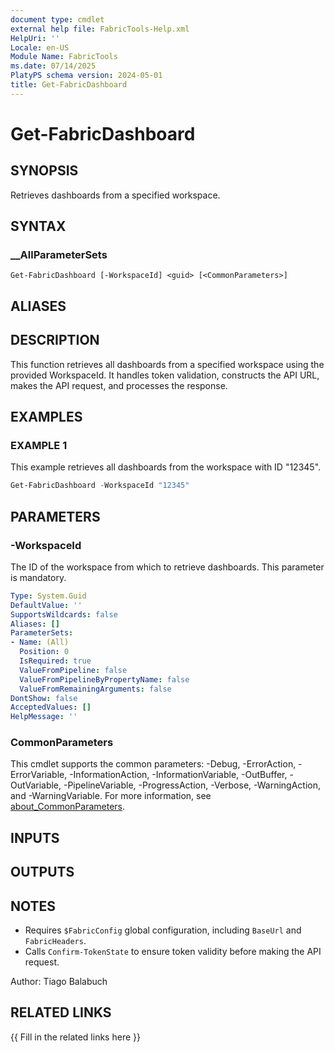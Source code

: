 ```yaml
---
document type: cmdlet
external help file: FabricTools-Help.xml
HelpUri: ''
Locale: en-US
Module Name: FabricTools
ms.date: 07/14/2025
PlatyPS schema version: 2024-05-01
title: Get-FabricDashboard
---
```


# Get-FabricDashboard

## SYNOPSIS

Retrieves dashboards from a specified workspace.

## SYNTAX

### __AllParameterSets

```
Get-FabricDashboard [-WorkspaceId] <guid> [<CommonParameters>]
```

## ALIASES

## DESCRIPTION

This function retrieves all dashboards from a specified workspace using the provided WorkspaceId.
It handles token validation, constructs the API URL, makes the API request, and processes the response.

## EXAMPLES

### EXAMPLE 1

This example retrieves all dashboards from the workspace with ID "12345".

```powershell
Get-FabricDashboard -WorkspaceId "12345"
```

## PARAMETERS

### -WorkspaceId

The ID of the workspace from which to retrieve dashboards.
This parameter is mandatory.

```yaml
Type: System.Guid
DefaultValue: ''
SupportsWildcards: false
Aliases: []
ParameterSets:
- Name: (All)
  Position: 0
  IsRequired: true
  ValueFromPipeline: false
  ValueFromPipelineByPropertyName: false
  ValueFromRemainingArguments: false
DontShow: false
AcceptedValues: []
HelpMessage: ''
```

### CommonParameters

This cmdlet supports the common parameters: -Debug, -ErrorAction, -ErrorVariable,
-InformationAction, -InformationVariable, -OutBuffer, -OutVariable, -PipelineVariable,
-ProgressAction, -Verbose, -WarningAction, and -WarningVariable. For more information, see
[about_CommonParameters](https://go.microsoft.com/fwlink/?LinkID=113216).

## INPUTS

## OUTPUTS

## NOTES

- Requires `$FabricConfig` global configuration, including `BaseUrl` and `FabricHeaders`.
- Calls `Confirm-TokenState` to ensure token validity before making the API request.

Author: Tiago Balabuch

## RELATED LINKS

{{ Fill in the related links here }}

